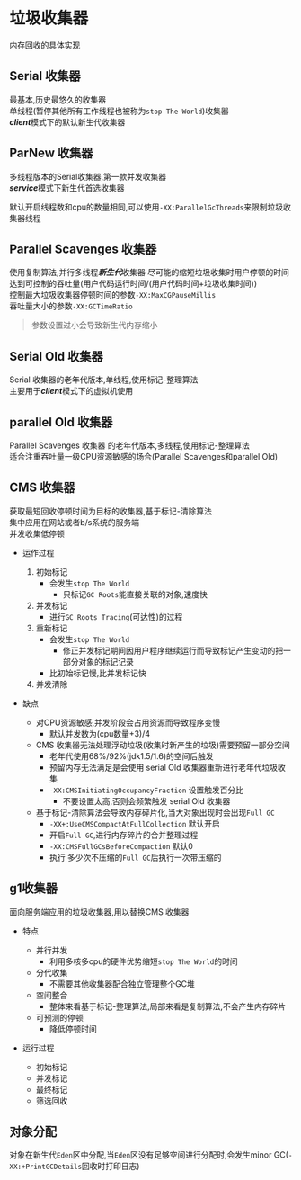 # 垃圾收集器

内存回收的具体实现

## Serial 收集器

最基本,历史最悠久的收集器  
单线程(暂停其他所有工作线程也被称为`stop The World`)收集器  
***client***模式下的默认新生代收集器

## ParNew 收集器

多线程版本的Serial收集器,第一款并发收集器  
***service***模式下新生代首选收集器

默认开启线程数和cpu的数量相同,可以使用`-XX:ParallelGcThreads`来限制垃圾收集器线程

## Parallel Scavenges 收集器

使用复制算法,并行多线程***新生代***收集器
尽可能的缩短垃圾收集时用户停顿的时间  
达到可控制的吞吐量(用户代码运行时间/(用户代码时间+垃圾收集时间))  
控制最大垃圾收集器停顿时间的参数`-XX:MaxCGPauseMillis`  
吞吐量大小的参数`-XX:GCTimeRatio`

> 参数设置过小会导致新生代内存缩小

## Serial Old 收集器

Serial 收集器的老年代版本,单线程,使用标记-整理算法  
主要用于***client***模式下的虚拟机使用

## parallel Old 收集器

Parallel Scavenges 收集器 的老年代版本,多线程,使用标记-整理算法  
适合注重吞吐量一级CPU资源敏感的场合(Parallel Scavenges和parallel Old)

## CMS 收集器

获取最短回收停顿时间为目标的收集器,基于标记-清除算法  
集中应用在网站或者b/s系统的服务端  
并发收集低停顿

- 运作过程
  1. 初始标记
     - 会发生`stop The World`
       - 只标记`GC Roots`能直接关联的对象,速度快
  2. 并发标记
     - 进行`GC Roots Tracing`(可达性)的过程
  3. 重新标记
      - 会发生`stop The World`
        - 修正并发标记期间因用户程序继续运行而导致标记产生变动的把一部分对象的标记记录
      - 比初始标记慢,比并发标记快
  4. 并发清除

- 缺点
  - 对CPU资源敏感,并发阶段会占用资源而导致程序变慢
    - 默认并发数为(cpu数量+3)/4
  - CMS 收集器无法处理浮动垃圾(收集时新产生的垃圾)需要预留一部分空间
    - 老年代使用68%/92%(jdk1.5/1.6)的空间后触发
    - 预留内存无法满足是会使用 serial Old 收集器重新进行老年代垃圾收集
    - `-XX:CMSInitiatingOccupancyFraction` 设置触发百分比
      - 不要设置太高,否则会频繁触发 serial Old 收集器
  - 基于标记-清除算法会导致内存碎片化,当大对象出现时会出现`Full GC`
    - `-XX+:UseCMSCompactAtFullCollection` 默认开启
    - 开启`Full GC`,进行内存碎片的合并整理过程
    - `-XX:CMSFullGCsBeforeCompaction` 默认0
    - 执行 多少次不压缩的`Full GC`后执行一次带压缩的

## g1收集器

面向服务端应用的垃圾收集器,用以替换CMS 收集器

- 特点
  - 并行并发
    - 利用多核多cpu的硬件优势缩短`stop The World`的时间
  - 分代收集
    - 不需要其他收集器配合独立管理整个GC堆
  - 空间整合
    - 整体来看基于标记-整理算法,局部来看是复制算法,不会产生内存碎片
  - 可预测的停顿
    - 降低停顿时间

- 运行过程
  - 初始标记
  - 并发标记
  - 最终标记
  - 筛选回收

## 对象分配

对象在新生代`Eden`区中分配,当`Eden`区没有足够空间进行分配时,会发生minor GC(`-XX:+PrintGCDetails`回收时打印日志)

